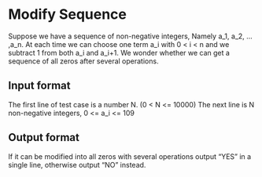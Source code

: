 # Modify Sequence

Suppose we have a sequence of non-negative integers, Namely a_1, a_2, ... ,a_n. At each time we can choose one term a_i with 0 < i < n and we subtract 1 from both a_i and a_i+1. We wonder whether we can get a sequence of all zeros after several operations.

## Input format

The first line of test case is a number N. (0 < N <= 10000) The next line is N non-negative integers, 0 <= a_i <= 109

## Output format

If it can be modified into all zeros with several operations output “YES” in a single line, otherwise output “NO” instead.
